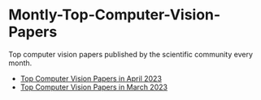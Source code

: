# Montly-Top-Computer-Vision-Papers

Top computer vision papers published by the scientific community every month. 

* [Top Computer Vision Papers in April 2023](https://github.com/youssefHosni/Montly-Top-Computer-Vision-Papers/blob/main/Top%20CV%20Papers%20in%20April%202023.md)
* [Top Computer Vision Papers in March 2023](https://github.com/youssefHosni/Montly-Top-Computer-Vision-Papers/blob/main/Top%20CV%20Papers%20in%20March%202023.md)

